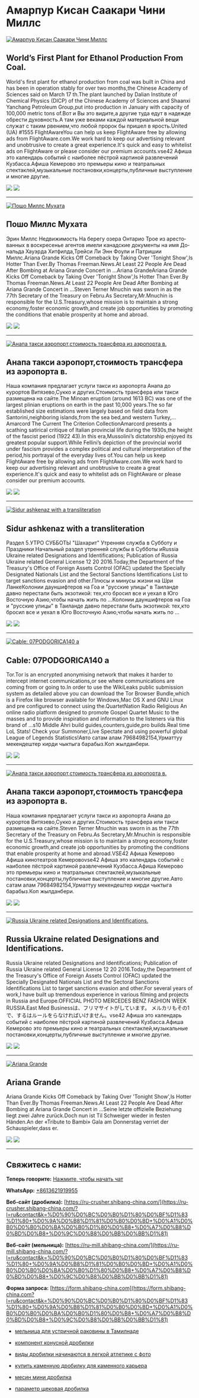 # Амарпур Кисан Саакари Чини Миллс

<a href="https://swt.shibang-china.com/?l=ru&img&k=%D0%90%D0%BC%D0%B0%D1%80%D0%BF%D1%83%D1%80+%D0%9A%D0%B8%D1%81%D0%B0%D0%BD+%D0%A1%D0%B0%D0%B0%D0%BA%D0%B0%D1%80%D0%B8+%D0%A7%D0%B8%D0%BD%D0%B8+%D0%9C%D0%B8%D0%BB%D0%BB%D1%81" target="_blank">![Амарпур Кисан Саакари Чини Миллс](http://static.shibang-china.com/all-800x300/1163.jpg)</a>

## World’s First Plant for Ethanol Production From Coal.
World's first plant for ethanol production from coal was built in China and has been in operation stably for over two months,the Chinese Academy of Sciences said on March 17 th.The plant launched by Dalian Institute of Chemical Physics (DICP) of the Chinese Academy of Sciences and Shaanxi Yanchang Petroleum Group,put into production in January with capacity of 100,000 metric tons of.Вот и Вы это видите,а другие туда едут в надежде обрести духовность.А там уже веками каждой материальной вещи служат с таким рвением,что любой пророк бы пришел в ярость.United (UA) #1555 FlightAwareYou can help us keep FlightAware free by allowing ads from FlightAware.com.We work hard to keep our advertising relevant and unobtrusive to create a great experience.It's quick and easy to whitelist ads on FlightAware or please consider our premium accounts.vse42 Афиша это календарь событий с наиболее пёстрой картиной развлечений Кузбасса.Афиша Кемерово это премьеры кино и театральных спектаклей,музыкальные постановки,концерты,публичные выступление и многие другие.


<a href="https://whatsapp.shibangsoft.com/WhatsApp.php" target="_blank" title="WhatsApp">![](http://static.shibang-china.com/icon/whatsapp.png)</a> <a href="https://swt.shibang-china.com/?l=ru&icon&k=%D0%90%D0%BC%D0%B0%D1%80%D0%BF%D1%83%D1%80+%D0%9A%D0%B8%D1%81%D0%B0%D0%BD+%D0%A1%D0%B0%D0%B0%D0%BA%D0%B0%D1%80%D0%B8+%D0%A7%D0%B8%D0%BD%D0%B8+%D0%9C%D0%B8%D0%BB%D0%BB%D1%81" target="_blank">![](http://static.shibang-china.com/icon/chat-ru.png)</a>

---

<a href="https://swt.shibang-china.com/?l=ru&img&k=%D0%90%D0%BC%D0%B0%D1%80%D0%BF%D1%83%D1%80+%D0%9A%D0%B8%D1%81%D0%B0%D0%BD+%D0%A1%D0%B0%D0%B0%D0%BA%D0%B0%D1%80%D0%B8+%D0%A7%D0%B8%D0%BD%D0%B8+%D0%9C%D0%B8%D0%BB%D0%BB%D1%81" target="_blank">![Пошо Миллс Мухата](http://static.shibang-china.com/all-800x300/1251.jpg)</a>

## Пошо Миллс Мухата
Эрин Миллс Недвижимость На берегу озера Онтарио Трое из арес&#173;то&#173;ван&#173;ных в вос&#173;кре&#173;сенье аген&#173;тов име&#173;ли ка&#173;над&#173;ские до&#173;ку&#173;мен&#173;ты на имя До&#173;наль&#173;да Ха&#173;у&#173;эр&#173;да Хит&#173;фил&#173;да,Трей&#173;си Ли Энн Фо&#173;ули и Пат&#173;ри&#173;шии Миллс.Ariana Grande Kicks Off Comeback by Taking Over 'Tonight Show',Is Hotter Than Ever.By Thomas Freeman.News.At Least 22 People Are Dead After Bombing at Ariana Grande Concert in …Ariana GrandeAriana Grande Kicks Off Comeback by Taking Over 'Tonight Show',Is Hotter Than Ever.By Thomas Freeman.News.At Least 22 People Are Dead After Bombing at Ariana Grande Concert in …Steven Terner Mnuchin was sworn in as the 77th Secretary of the Treasury on Febru.As Secretary,Mr.Mnuchin is responsible for the U.S.Treasury,whose mission is to maintain a strong economy,foster economic growth,and create job opportunities by promoting the conditions that enable prosperity at home and abroad.


<a href="https://whatsapp.shibangsoft.com/WhatsApp.php" target="_blank" title="WhatsApp">![](http://static.shibang-china.com/icon/whatsapp.png)</a> <a href="https://swt.shibang-china.com/?l=ru&icon&k=%D0%90%D0%BC%D0%B0%D1%80%D0%BF%D1%83%D1%80+%D0%9A%D0%B8%D1%81%D0%B0%D0%BD+%D0%A1%D0%B0%D0%B0%D0%BA%D0%B0%D1%80%D0%B8+%D0%A7%D0%B8%D0%BD%D0%B8+%D0%9C%D0%B8%D0%BB%D0%BB%D1%81" target="_blank">![](http://static.shibang-china.com/icon/chat-ru.png)</a>

---

<a href="https://swt.shibang-china.com/?l=ru&img&k=%D0%90%D0%BC%D0%B0%D1%80%D0%BF%D1%83%D1%80+%D0%9A%D0%B8%D1%81%D0%B0%D0%BD+%D0%A1%D0%B0%D0%B0%D0%BA%D0%B0%D1%80%D0%B8+%D0%A7%D0%B8%D0%BD%D0%B8+%D0%9C%D0%B8%D0%BB%D0%BB%D1%81" target="_blank">![Анапа такси аэропорт,стоимость трансфера из аэропорта в.](http://static.shibang-china.com/all-800x300/1346.jpg)</a>

## Анапа такси аэропорт,стоимость трансфера из аэропорта в.
Наша компания предлагает услуги такси из аэропорта Анапа до курортов Витязево,Сукко и других.Стоимость трансфера или такси размещена на сайте.The Minoan eruption (around 1613 BC) was one of the largest plinian eruptions on earth in the past 10,000 years.The so far established size estimations were largely based on field data from Santorini,neighboring islands,from the sea bed,and western Turkey,…Amarcord The Current The Criterion CollectionAmarcord presents a scathing satirical critique of Italian provincial life during the 1930s,the height of the fascist period (1922 43).In this era,Mussolini’s dictatorship enjoyed its greatest popular support.While Fellini’s depiction of the provincial world under fascism provides a complex political and cultural interpretation of the period,his portrayal of the everyday lives of.You can help us keep FlightAware free by allowing ads from FlightAware.com.We work hard to keep our advertising relevant and unobtrusive to create a great experience.It's quick and easy to whitelist ads on FlightAware or please consider our premium accounts.


<a href="https://whatsapp.shibangsoft.com/WhatsApp.php" target="_blank" title="WhatsApp">![](http://static.shibang-china.com/icon/whatsapp.png)</a> <a href="https://swt.shibang-china.com/?l=ru&icon&k=%D0%90%D0%BC%D0%B0%D1%80%D0%BF%D1%83%D1%80+%D0%9A%D0%B8%D1%81%D0%B0%D0%BD+%D0%A1%D0%B0%D0%B0%D0%BA%D0%B0%D1%80%D0%B8+%D0%A7%D0%B8%D0%BD%D0%B8+%D0%9C%D0%B8%D0%BB%D0%BB%D1%81" target="_blank">![](http://static.shibang-china.com/icon/chat-ru.png)</a>

---

<a href="https://swt.shibang-china.com/?l=ru&img&k=%D0%90%D0%BC%D0%B0%D1%80%D0%BF%D1%83%D1%80+%D0%9A%D0%B8%D1%81%D0%B0%D0%BD+%D0%A1%D0%B0%D0%B0%D0%BA%D0%B0%D1%80%D0%B8+%D0%A7%D0%B8%D0%BD%D0%B8+%D0%9C%D0%B8%D0%BB%D0%BB%D1%81" target="_blank">![Sidur ashkenaz with a transliteration](http://static.shibang-china.com/all-800x300/157.jpg)</a>

## Sidur ashkenaz with a transliteration
Раздел 5.УТРО СУББОТЫ &quot;Шахарит&quot; Утренняя служба в Субботу и Праздники Начальный раздел утренней службы в Субботы иRussia Ukraine related Designations and Identifications; Publication of Russia Ukraine related General License 12 20 2016.Today,the Department of the Treasury's Office of Foreign Assets Control (OFAC) updated the Specially Designated Nationals List and the Sectoral Sanctions Identifications List to target sanctions evasion and other.Плюсы и минусы жизни на Шри ЛанкеКолонии дауншифтеров на Гоа и &quot;русские улицы&quot; в Таиланде давно перестали быть экзотикой: тех,кто бросил все и уехал в Юго Восточную Азию,чтобы начать жить по …Колонии дауншифтеров на Гоа и &quot;русские улицы&quot; в Таиланде давно перестали быть экзотикой: тех,кто бросил все и уехал в Юго Восточную Азию,чтобы начать жить по …


<a href="https://whatsapp.shibangsoft.com/WhatsApp.php" target="_blank" title="WhatsApp">![](http://static.shibang-china.com/icon/whatsapp.png)</a> <a href="https://swt.shibang-china.com/?l=ru&icon&k=%D0%90%D0%BC%D0%B0%D1%80%D0%BF%D1%83%D1%80+%D0%9A%D0%B8%D1%81%D0%B0%D0%BD+%D0%A1%D0%B0%D0%B0%D0%BA%D0%B0%D1%80%D0%B8+%D0%A7%D0%B8%D0%BD%D0%B8+%D0%9C%D0%B8%D0%BB%D0%BB%D1%81" target="_blank">![](http://static.shibang-china.com/icon/chat-ru.png)</a>

---

<a href="https://swt.shibang-china.com/?l=ru&img&k=%D0%90%D0%BC%D0%B0%D1%80%D0%BF%D1%83%D1%80+%D0%9A%D0%B8%D1%81%D0%B0%D0%BD+%D0%A1%D0%B0%D0%B0%D0%BA%D0%B0%D1%80%D0%B8+%D0%A7%D0%B8%D0%BD%D0%B8+%D0%9C%D0%B8%D0%BB%D0%BB%D1%81" target="_blank">![Cable: 07PODGORICA140 a](http://static.shibang-china.com/all-800x300/220.jpg)</a>

## Cable: 07PODGORICA140 a
Tor.Tor is an encrypted anonymising network that makes it harder to intercept internet communications,or see where communications are coming from or going to.In order to use the WikiLeaks public submission system as detailed above you can download the Tor Browser Bundle,which is a Firefox like browser available for Windows,Mac OS X and GNU Linux and pre configured to connect using the.QuartetNation Radio Religious An online radio platform designed to promote Gospel Quartet Music to the masses and to provide inspiration and information to the listeners via this brand of …s10 Middle Ahri build guides,counters,guide,pro builds.Real time LoL Stats! Check your Summoner,Live Spectate and using powerful global League of Legends Statistics!Авто сатам алам 79684982154,Урматтуу мекендештер кирди чыктыга барабыз.Коп жылданбери.


<a href="https://whatsapp.shibangsoft.com/WhatsApp.php" target="_blank" title="WhatsApp">![](http://static.shibang-china.com/icon/whatsapp.png)</a> <a href="https://swt.shibang-china.com/?l=ru&icon&k=%D0%90%D0%BC%D0%B0%D1%80%D0%BF%D1%83%D1%80+%D0%9A%D0%B8%D1%81%D0%B0%D0%BD+%D0%A1%D0%B0%D0%B0%D0%BA%D0%B0%D1%80%D0%B8+%D0%A7%D0%B8%D0%BD%D0%B8+%D0%9C%D0%B8%D0%BB%D0%BB%D1%81" target="_blank">![](http://static.shibang-china.com/icon/chat-ru.png)</a>

---

<a href="https://swt.shibang-china.com/?l=ru&img&k=%D0%90%D0%BC%D0%B0%D1%80%D0%BF%D1%83%D1%80+%D0%9A%D0%B8%D1%81%D0%B0%D0%BD+%D0%A1%D0%B0%D0%B0%D0%BA%D0%B0%D1%80%D0%B8+%D0%A7%D0%B8%D0%BD%D0%B8+%D0%9C%D0%B8%D0%BB%D0%BB%D1%81" target="_blank">![Анапа такси аэропорт,стоимость трансфера из аэропорта в.](http://static.shibang-china.com/all-800x300/991.jpg)</a>

## Анапа такси аэропорт,стоимость трансфера из аэропорта в.
Наша компания предлагает услуги такси из аэропорта Анапа до курортов Витязево,Сукко и других.Стоимость трансфера или такси размещена на сайте.Steven Terner Mnuchin was sworn in as the 77th Secretary of the Treasury on Febru.As Secretary,Mr.Mnuchin is responsible for the U.S.Treasury,whose mission is to maintain a strong economy,foster economic growth,and create job opportunities by promoting the conditions that enable prosperity at home and abroad.VSE42 Афиша Кемерово Афиша кинотеатров Кемеровоvse42 Афиша это календарь событий с наиболее пёстрой картиной развлечений Кузбасса.Афиша Кемерово это премьеры кино и театральных спектаклей,музыкальные постановки,концерты,публичные выступление и многие другие.Авто сатам алам 79684982154,Урматтуу мекендештер кирди чыктыга барабыз.Коп жылданбери.


<a href="https://whatsapp.shibangsoft.com/WhatsApp.php" target="_blank" title="WhatsApp">![](http://static.shibang-china.com/icon/whatsapp.png)</a> <a href="https://swt.shibang-china.com/?l=ru&icon&k=%D0%90%D0%BC%D0%B0%D1%80%D0%BF%D1%83%D1%80+%D0%9A%D0%B8%D1%81%D0%B0%D0%BD+%D0%A1%D0%B0%D0%B0%D0%BA%D0%B0%D1%80%D0%B8+%D0%A7%D0%B8%D0%BD%D0%B8+%D0%9C%D0%B8%D0%BB%D0%BB%D1%81" target="_blank">![](http://static.shibang-china.com/icon/chat-ru.png)</a>

---

<a href="https://swt.shibang-china.com/?l=ru&img&k=%D0%90%D0%BC%D0%B0%D1%80%D0%BF%D1%83%D1%80+%D0%9A%D0%B8%D1%81%D0%B0%D0%BD+%D0%A1%D0%B0%D0%B0%D0%BA%D0%B0%D1%80%D0%B8+%D0%A7%D0%B8%D0%BD%D0%B8+%D0%9C%D0%B8%D0%BB%D0%BB%D1%81" target="_blank">![Russia Ukraine related Designations and Identifications.](http://static.shibang-china.com/all-800x300/500.jpg)</a>

## Russia Ukraine related Designations and Identifications.
Russia Ukraine related Designations and Identifications; Publication of Russia Ukraine related General License 12 20 2016.Today,the Department of the Treasury's Office of Foreign Assets Control (OFAC) updated the Specially Designated Nationals List and the Sectoral Sanctions Identifications List to target sanctions evasion and other.For several years of work,I have built up tremendous experience in various filming and projects in Russia and Europe.OFFICIAL PHOTO MERCEDES BENZ FASHION WEEK RUSSIA.East Med Businessは、フリマサイトがしています。 メルカリもその1で、するはルールをらなければいけません。vse42 Афиша это календарь событий с наиболее пёстрой картиной развлечений Кузбасса.Афиша Кемерово это премьеры кино и театральных спектаклей,музыкальные постановки,концерты,публичные выступление и многие другие.


<a href="https://whatsapp.shibangsoft.com/WhatsApp.php" target="_blank" title="WhatsApp">![](http://static.shibang-china.com/icon/whatsapp.png)</a> <a href="https://swt.shibang-china.com/?l=ru&icon&k=%D0%90%D0%BC%D0%B0%D1%80%D0%BF%D1%83%D1%80+%D0%9A%D0%B8%D1%81%D0%B0%D0%BD+%D0%A1%D0%B0%D0%B0%D0%BA%D0%B0%D1%80%D0%B8+%D0%A7%D0%B8%D0%BD%D0%B8+%D0%9C%D0%B8%D0%BB%D0%BB%D1%81" target="_blank">![](http://static.shibang-china.com/icon/chat-ru.png)</a>

---

<a href="https://swt.shibang-china.com/?l=ru&img&k=%D0%90%D0%BC%D0%B0%D1%80%D0%BF%D1%83%D1%80+%D0%9A%D0%B8%D1%81%D0%B0%D0%BD+%D0%A1%D0%B0%D0%B0%D0%BA%D0%B0%D1%80%D0%B8+%D0%A7%D0%B8%D0%BD%D0%B8+%D0%9C%D0%B8%D0%BB%D0%BB%D1%81" target="_blank">![Ariana Grande](http://static.shibang-china.com/all-800x300/261.jpg)</a>

## Ariana Grande
Ariana Grande Kicks Off Comeback by Taking Over 'Tonight Show',Is Hotter Than Ever.By Thomas Freeman.News.At Least 22 People Are Dead After Bombing at Ariana Grande Concert in …Seine letzte offizielle Beziehung liegt zwei Jahre zur&#252;ck.Doch nun ist Til Schweiger wieder in festen H&#228;nden.An der &#171;Tribute to Bambi&#187; Gala am Donnerstag verriet der Schauspieler,dass er.

<a href="https://whatsapp.shibangsoft.com/WhatsApp.php" target="_blank" title="WhatsApp">![](http://static.shibang-china.com/icon/whatsapp.png)</a> <a href="https://swt.shibang-china.com/?l=ru&icon&k=%D0%90%D0%BC%D0%B0%D1%80%D0%BF%D1%83%D1%80+%D0%9A%D0%B8%D1%81%D0%B0%D0%BD+%D0%A1%D0%B0%D0%B0%D0%BA%D0%B0%D1%80%D0%B8+%D0%A7%D0%B8%D0%BD%D0%B8+%D0%9C%D0%B8%D0%BB%D0%BB%D1%81" target="_blank">![](http://static.shibang-china.com/icon/chat-ru.png)</a>

---
## Свяжитесь с нами:

**Теперь говорите:** [Нажмите, чтобы начать чат](https://swt.shibang-china.com?l=ru&contact&k=%D0%90%D0%BC%D0%B0%D1%80%D0%BF%D1%83%D1%80+%D0%9A%D0%B8%D1%81%D0%B0%D0%BD+%D0%A1%D0%B0%D0%B0%D0%BA%D0%B0%D1%80%D0%B8+%D0%A7%D0%B8%D0%BD%D0%B8+%D0%9C%D0%B8%D0%BB%D0%BB%D1%81)

**WhatsApp:**  [+8613621919955](https://whatsapp.shibangsoft.com/WhatsApp.php)

**Веб-сайт (дробилка):** [https://ru-crusher.shibang-china.com/](https://ru-crusher.shibang-china.com/?l=ru&contact&k=%D0%90%D0%BC%D0%B0%D1%80%D0%BF%D1%83%D1%80+%D0%9A%D0%B8%D1%81%D0%B0%D0%BD+%D0%A1%D0%B0%D0%B0%D0%BA%D0%B0%D1%80%D0%B8+%D0%A7%D0%B8%D0%BD%D0%B8+%D0%9C%D0%B8%D0%BB%D0%BB%D1%81)

**Веб-сайт (мельница):** [https://ru-mill.shibang-china.com/](https://ru-mill.shibang-china.com/?l=ru&contact&k=%D0%90%D0%BC%D0%B0%D1%80%D0%BF%D1%83%D1%80+%D0%9A%D0%B8%D1%81%D0%B0%D0%BD+%D0%A1%D0%B0%D0%B0%D0%BA%D0%B0%D1%80%D0%B8+%D0%A7%D0%B8%D0%BD%D0%B8+%D0%9C%D0%B8%D0%BB%D0%BB%D1%81)

**Форма запроса:** [https://form.shibang-china.com](https://form.shibang-china.com?l=ru&contact&k=%D0%90%D0%BC%D0%B0%D1%80%D0%BF%D1%83%D1%80+%D0%9A%D0%B8%D1%81%D0%B0%D0%BD+%D0%A1%D0%B0%D0%B0%D0%BA%D0%B0%D1%80%D0%B8+%D0%A7%D0%B8%D0%BD%D0%B8+%D0%9C%D0%B8%D0%BB%D0%BB%D1%81)

* [мельница для устричной раковины в Тамилнаде](../125/%D0%BC%D0%B5%D0%BB%D1%8C%D0%BD%D0%B8%D1%86%D0%B0%20%D0%B4%D0%BB%D1%8F%20%D1%83%D1%81%D1%82%D1%80%D0%B8%D1%87%D0%BD%D0%BE%D0%B9%20%D1%80%D0%B0%D0%BA%D0%BE%D0%B2%D0%B8%D0%BD%D1%8B%20%D0%B2%20%D0%A2%D0%B0%D0%BC%D0%B8%D0%BB%D0%BD%D0%B0%D0%B4%D0%B5.md)

* [компонент конусной дробилки](../125/%D0%BA%D0%BE%D0%BC%D0%BF%D0%BE%D0%BD%D0%B5%D0%BD%D1%82%20%D0%BA%D0%BE%D0%BD%D1%83%D1%81%D0%BD%D0%BE%D0%B9%20%D0%B4%D1%80%D0%BE%D0%B1%D0%B8%D0%BB%D0%BA%D0%B8.md)

* [виды дробилки начинаются в легкой атлетике с фото](../125/%D0%B2%D0%B8%D0%B4%D1%8B%20%D0%B4%D1%80%D0%BE%D0%B1%D0%B8%D0%BB%D0%BA%D0%B8%20%D0%BD%D0%B0%D1%87%D0%B8%D0%BD%D0%B0%D1%8E%D1%82%D1%81%D1%8F%20%D0%B2%20%D0%BB%D0%B5%D0%B3%D0%BA%D0%BE%D0%B9%20%D0%B0%D1%82%D0%BB%D0%B5%D1%82%D0%B8%D0%BA%D0%B5%20%D1%81%20%D1%84%D0%BE%D1%82%D0%BE.md)

* [купить каменную дробилку для каменного карьера](../124/%D0%BA%D1%83%D0%BF%D0%B8%D1%82%D1%8C%20%D0%BA%D0%B0%D0%BC%D0%B5%D0%BD%D0%BD%D1%83%D1%8E%20%D0%B4%D1%80%D0%BE%D0%B1%D0%B8%D0%BB%D0%BA%D1%83%20%D0%B4%D0%BB%D1%8F%20%D0%BA%D0%B0%D0%BC%D0%B5%D0%BD%D0%BD%D0%BE%D0%B3%D0%BE%20%D0%BA%D0%B0%D1%80%D1%8C%D0%B5%D1%80%D0%B0.md)

* [месин мини дробилка](../121/%D0%BC%D0%B5%D1%81%D0%B8%D0%BD%20%D0%BC%D0%B8%D0%BD%D0%B8%20%D0%B4%D1%80%D0%BE%D0%B1%D0%B8%D0%BB%D0%BA%D0%B0.md)

* [параметр щековая дробилка](../122/%D0%BF%D0%B0%D1%80%D0%B0%D0%BC%D0%B5%D1%82%D1%80%20%D1%89%D0%B5%D0%BA%D0%BE%D0%B2%D0%B0%D1%8F%20%D0%B4%D1%80%D0%BE%D0%B1%D0%B8%D0%BB%D0%BA%D0%B0.md)